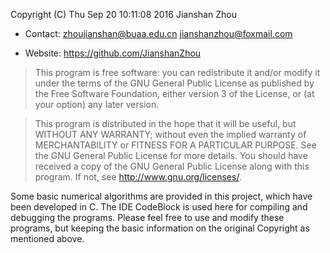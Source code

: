 Copyright (C) Thu Sep 20 10:11:08 2016  Jianshan Zhou

+ Contact: zhoujianshan@buaa.edu.cn	 jianshanzhou@foxmail.com

+ Website: <https://github.com/JianshanZhou>

> This program is free software: you can redistribute
 it and/or modify it under the terms of
 the GNU General Public License as published
 by the Free Software Foundation,
 either version 3 of the License,
 or (at your option) any later version.

> This program is distributed in the hope that it will be useful,
 but WITHOUT ANY WARRANTY;
 without even the implied warranty of MERCHANTABILITY
 or FITNESS FOR A PARTICULAR PURPOSE.
 See the GNU General Public License for more details.
 You should have received a copy of the GNU General Public License
 along with this program.
 If not, see <http://www.gnu.org/licenses/>.

Some basic numerical algorithms are provided in this project, which have been developed in C. The IDE CodeBlock is used here for compiling and
debugging the programs. Please feel free to use and modify these programs, but keeping the basic information on the original Copyright as mentioned above.
